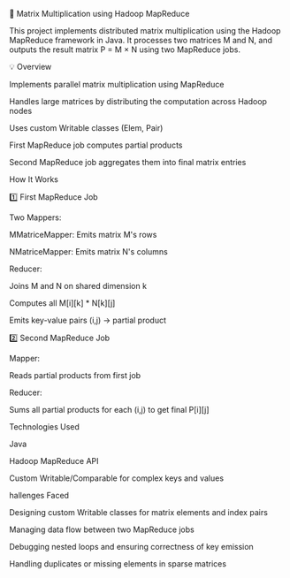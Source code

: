 📘 Matrix Multiplication using Hadoop MapReduce

This project implements distributed matrix multiplication using the Hadoop MapReduce framework in Java. It processes two matrices M and N, and outputs the result matrix P = M × N using two MapReduce jobs.

💡 Overview

Implements parallel matrix multiplication using MapReduce

Handles large matrices by distributing the computation across Hadoop nodes

Uses custom Writable classes (Elem, Pair)

First MapReduce job computes partial products

Second MapReduce job aggregates them into final matrix entries

How It Works

1️⃣ First MapReduce Job

Two Mappers:

MMatriceMapper: Emits matrix M's rows

NMatriceMapper: Emits matrix N's columns

Reducer:

Joins M and N on shared dimension k

Computes all M[i][k] * N[k][j]

Emits key-value pairs (i,j) → partial product

2️⃣ Second MapReduce Job

Mapper:

Reads partial products from first job

Reducer:

Sums all partial products for each (i,j) to get final P[i][j]

Technologies Used

Java

Hadoop MapReduce API

Custom Writable/Comparable for complex keys and values

hallenges Faced

Designing custom Writable classes for matrix elements and index pairs

Managing data flow between two MapReduce jobs

Debugging nested loops and ensuring correctness of key emission

Handling duplicates or missing elements in sparse matrices


